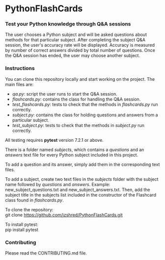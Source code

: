 # PythonFlashCards

### Test your Python knowledge through Q&amp;A sessions

The user chooses a Python subject and will be asked questions about methods for that particular subject. After completing the subject Q&A session, the user's accuracy rate will be displayed. Accuracy is measured by number of correct answers divided by total number of questions. Once the Q&A session has ended, the user may choose another subject.

### Instructions

You can clone this repository locally and start working on the project. The main files are:
- _qa.py_: script the user runs to start the Q&A session.
- _flashcards.py_: contains the class for handling the Q&A session.
- _test_flashcards.py_: tests to check that the methods in _flashcards.py_ run correctly.
- _subject.py_: contains the class for holding questions and answers from a particular subject.
- _test_subject.py_: tests to check that the methods in _subject.py_ run correctly. 

All testing requires __pytest__ version 7.2.1 or above.

There is a folder named _subjects_, which contains a _questions_ and an _answers_ text file for every Python subject included in this project.

To add a question and its answer, simply add them in the corresponding text files.

To add a subject, create two text files in the _subjects_ folder with the subject name followed by _questions_ and _answers_. Example: new_subject_questions.txt and new_subject_answers.txt. Then, add the subject title in the subjects list included in the constructor of the Flashcard class found in _flashcards.py_.

To clone the repository:<br>
git clone https://github.com/jzshred/PythonFlashCards.git

To install pytest:<br>
pip install pytest

### Contributing

Please read the CONTRIBUTING.md file.
